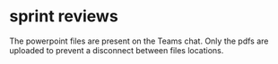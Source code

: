# sprint reviews

The powerpoint files are present on the Teams chat. Only the pdfs are uploaded to prevent a disconnect between files locations.
